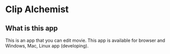 # Clip Alchemist

## What is this app

This is an app that you can edit movie. This app is available for browser and Windows, Mac, Linux app (developing).
